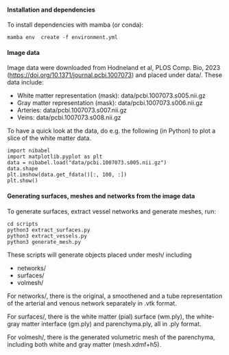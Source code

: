 
#### Installation and dependencies

To install dependencies with mamba (or conda):

`mamba env  create -f environment.yml`

#### Image data 

Image data were downloaded from Hodneland et al, PLOS Comp. Bio, 2023 (https://doi.org/10.1371/journal.pcbi.1007073) and placed under data/. These data include: 

* White matter representation (mask): data/pcbi.1007073.s005.nii.gz
* Gray matter representation (mask): data/pcbi.1007073.s006.nii.gz  
* Arteries: data/pcbi.1007073.s007.nii.gz
* Veins: data/pcbi.1007073.s008.nii.gz

To have a quick look at the data, do e.g. the following (in Python) to plot a slice of the white matter data.
```
import nibabel
import matplotlib.pyplot as plt
data = nibabel.load("data/pcbi.1007073.s005.nii.gz")
data.shape
plt.imshow(data.get_fdata()[:, 100, :])
plt.show()
```

#### Generating surfaces, meshes and networks from the image data

To generate surfaces, extract vessel networks and generate meshes, run:

```
cd scripts
python3 extract_surfaces.py
python3 extract_vessels.py
python3 generate_mesh.py
```

These scripts will generate objects placed under mesh/ including

* networks/
* surfaces/
* volmesh/

For networks/, there is the original, a smoothened and a tube representation of the arterial and venous network separately in .vtk format.

For surfaces/, there is the white matter (pial) surface (wm.ply), the white-gray matter interface (gm.ply) and parenchyma.ply, all in .ply format. 

For volmesh/, there is the generated volumetric mesh of the parenchyma, including both white and gray matter (mesh.xdmf+h5).
